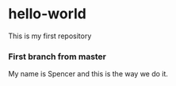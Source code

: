 # hello-world
This is my first repository

### First branch from master
My name is Spencer and this is the way we do it. 

